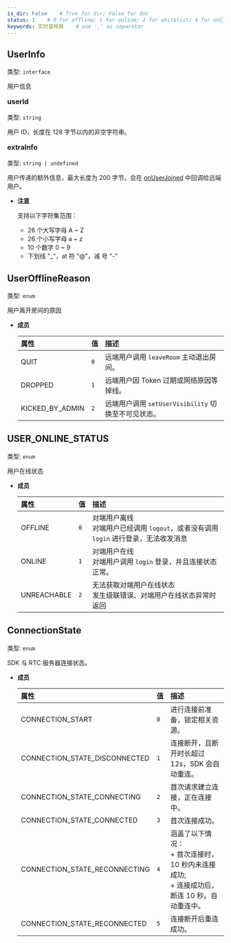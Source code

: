 ```yaml
---
is_dir: False    # True for dir; False for doc
status: 1    # 0 for offline; 1 for online; 2 for whitelist; 4 for online but hidden in TOC
keywords: 实时音视频    # use ',' as separator
---
```


## UserInfo <span id="userinfo"></span>

类型: `interface`

用户信息

<p style="font-size: 16px;font-weight: bolder;"> userId <span id="userinfo-userid"></span></p> 

类型: <code>string</code>

用户 ID，长度在 128 字节以内的非空字符串。

<p style="font-size: 16px;font-weight: bolder;"> extraInfo <span id="userinfo-extrainfo"></span></p> 

类型: <code>string | undefined</code>

用户传递的额外信息，最大长度为 200 字节。会在 [onUserJoined](Web-event#onuserjoined) 中回调给远端用户。

- **注意**

  支持以下字符集范围：
  + 26 个大写字母 A ~ Z
  + 26 个小写字母 a ~ z
  + 10 个数字 0 ~ 9
  + 下划线 "_"，at 符 "@"，减 号 "-"


## UserOfflineReason <span id="userofflinereason"></span>

类型: `enum`

用户离开房间的原因

- **成员**

  | 属性 | 值 | 描述 |
  | :-- | :-- | :-- |
  | QUIT | `0` | 远端用户调用 `leaveRoom` 主动退出房间。 |
  | DROPPED | `1` | 远端用户因 Token 过期或网络原因等掉线。 |
  | KICKED_BY_ADMIN | `2` | 远端用户调用 `setUserVisibility` 切换至不可见状态。 |


## USER_ONLINE_STATUS <span id="user_online_status"></span>

类型: `enum`

用户在线状态

- **成员**

  | 属性 | 值 | 描述 |
  | :-- | :-- | :-- |
  | OFFLINE | `0` | 对端用户离线<br>对端用户已经调用 `logout`，或者没有调用 `login` 进行登录，无法收发消息 |
  | ONLINE | `1` | 对端用户在线<br>对端用户调用 `login` 登录，并且连接状态正常。 |
  | UNREACHABLE | `2` | 无法获取对端用户在线状态<br>发生级联错误、对端用户在线状态异常时返回 |


## ConnectionState <span id="connectionstate"></span>

类型: `enum`

SDK 与 RTC 服务器连接状态。

- **成员**

  | 属性 | 值 | 描述 |
  | :-- | :-- | :-- |
  | CONNECTION_START | `0` | 进行连接前准备，锁定相关资源。 |
  | CONNECTION_STATE_DISCONNECTED | `1` | 连接断开，且断开时长超过 12s，SDK 会自动重连。 |
  | CONNECTION_STATE_CONNECTING | `2` | 首次请求建立连接，正在连接中。 |
  | CONNECTION_STATE_CONNECTED | `3` | 首次连接成功。 |
  | CONNECTION_STATE_RECONNECTING | `4` | 涵盖了以下情况：<br>+ 首次连接时，10 秒内未连接成功;<br>+ 连接成功后，断连 10 秒。自动重连中。 |
  | CONNECTION_STATE_RECONNECTED | `5` | 连接断开后重连成功。 |
